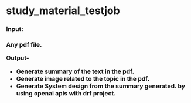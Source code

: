 # study_material_testjob

<h3>Input:<h3>Any pdf file.

Output-
- Generate summary of the text in the pdf.
- Generate image related to the topic in the pdf.
- Generate System design from the summary generated.
 by using openai apis with drf project.  

